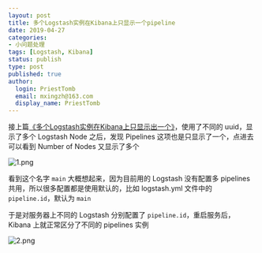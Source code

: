 ```yaml
---
layout: post
title: 多个Logstash实例在Kibana上只显示一个pipeline
date: 2019-04-27
categories:
- 小问题处理
tags: [Logstash, Kibana]
status: publish
type: post
published: true
author:
  login: PriestTomb
  email: mxingzh@163.com
  display_name: PriestTomb
---
```


接上篇[《多个Logstash实例在Kibana上只显示出一个》](https://priesttomb.github.io/%E5%B0%8F%E9%97%AE%E9%A2%98%E5%A4%84%E7%90%86/2019/04/25/multi-logstash-instance-but-only-show-one-on-kibana/)，使用了不同的 uuid，显示了多个 Logstash Node 之后，发现 Pipelines 这项也是只显示了一个，点进去可以看到 Number of Nodes 又显示了多个

![1.png](https://i.loli.net/2019/04/27/5cc3b3c2f1431.png)

看到这个名字 `main` 大概想起来，因为目前用的 Logstash 没有配置多 pipelines 共用，所以很多配置都是使用默认的，比如 logstash.yml 文件中的 `pipeline.id`，默认为 `main`

于是对服务器上不同的 Logstash 分别配置了 `pipeline.id`，重启服务后，Kibana 上就正常区分了不同的 pipelines 实例

![2.png](https://i.loli.net/2019/04/27/5cc3b3c2dd455.png)
